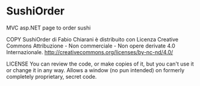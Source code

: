 # SushiOrder
MVC asp.NET page to order sushi



COPY
SushiOrder di Fabio Chiarani è distribuito con Licenza Creative Commons Attribuzione - Non commerciale - Non opere derivate 4.0 Internazionale.
http://creativecommons.org/licenses/by-nc-nd/4.0/

LICENSE
You can review the code, or make copies of it, but you can't use it or change it in any way. Allows a window (no pun intended) on formerly completely proprietary, secret code.
